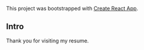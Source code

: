 This project was bootstrapped with [Create React App](https://github.com/facebook/create-react-app).

## Intro

Thank you for visiting my resume.